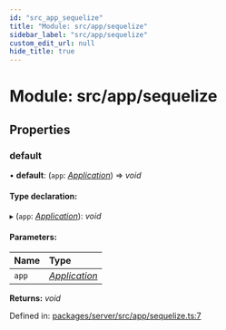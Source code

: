 ```yaml
---
id: "src_app_sequelize"
title: "Module: src/app/sequelize"
sidebar_label: "src/app/sequelize"
custom_edit_url: null
hide_title: true
---
```


# Module: src/app/sequelize

## Properties

### default

• **default**: (`app`: [*Application*](src_declarations.md#application)) => *void*

#### Type declaration:

▸ (`app`: [*Application*](src_declarations.md#application)): *void*

#### Parameters:

Name | Type |
:------ | :------ |
`app` | [*Application*](src_declarations.md#application) |

**Returns:** *void*

Defined in: [packages/server/src/app/sequelize.ts:7](https://github.com/xr3ngine/xr3ngine/blob/7650c2bea/packages/server/src/app/sequelize.ts#L7)
